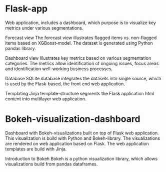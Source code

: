 # Flask-app
Web application, includes a dashboard, which purpose is to visualize key metrics under various segmentations.

Forecast view
The forecast view illustrates flagged items vs. non-flagged items based on XGBoost-model. The dataset is generated using Python pandas library.

Dashboard view
Illustrates key metrics based on various segmentation categories. The metrics allow identification of ongoing issues, focus areas and identification well-working business processes.

Database
SQLite database integrates the datasets into single source, which is used by the Flask-based, the front end web application.

Templating
Jinja template-structure segments the Flask application html content into multilayer web application.

# Bokeh-visualization-dashboard
Dashboard with Bokeh-visualizations built on top of Flask web application. This visualization is build with Python and Bokeh-library. The visualizations are rendered on web application based on Flask. The web application templates are build with Jinja.

Introduction to Bokeh
Bokeh is a python visualization library, which allows visualizations build from pandas dataframes. 




